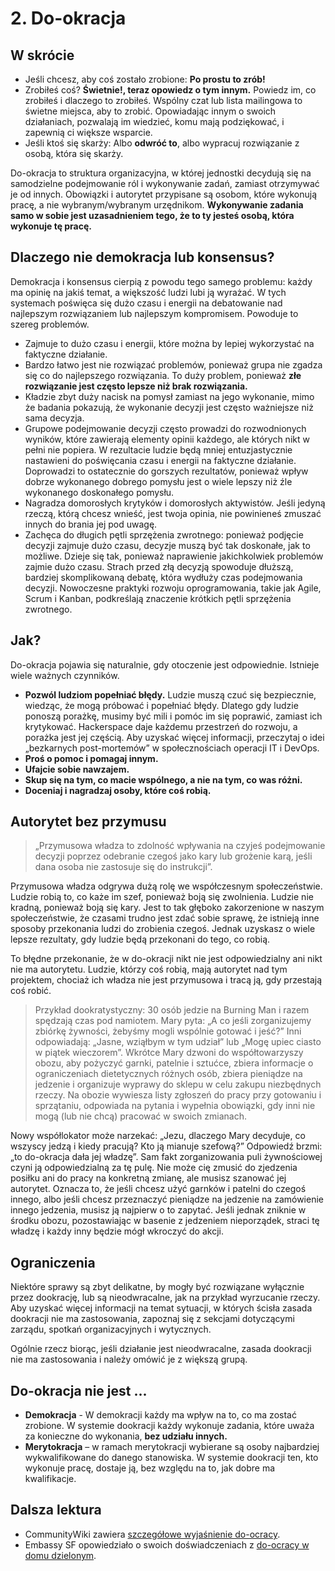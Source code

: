 # 2. Do-okracja

## W skrócie

* Jeśli chcesz, aby coś zostało zrobione: **Po prostu to zrób!**
* Zrobiłeś coś? **Świetnie!, teraz opowiedz o tym innym.** Powiedz im, co zrobiłeś i dlaczego to zrobiłeś. Wspólny czat lub lista mailingowa to świetne miejsca, aby to zrobić. Opowiadając innym o swoich działaniach, pozwalają im wiedzieć, komu mają podziękować, i zapewnią ci większe wsparcie.
* Jeśli ktoś się skarży: Albo **odwróć to**, albo wypracuj rozwiązanie z osobą, która się skarży.

Do-okracja to struktura organizacyjna, w której jednostki decydują się na samodzielne podejmowanie ról i wykonywanie zadań, zamiast otrzymywać je od innych. Obowiązki i autorytet przypisane są osobom, które wykonują pracę, a nie wybranym/wybranym urzędnikom. **Wykonywanie zadania samo w sobie jest uzasadnieniem tego, że to ty jesteś osobą, która wykonuje tę pracę.**

## Dlaczego nie demokracja lub konsensus?

Demokracja i konsensus cierpią z powodu tego samego problemu: każdy ma opinię na jakiś temat, a większość ludzi lubi ją wyrażać. W tych systemach poświęca się dużo czasu i energii na debatowanie nad najlepszym rozwiązaniem lub najlepszym kompromisem. Powoduje to szereg problemów.

* Zajmuje to dużo czasu i energii, które można by lepiej wykorzystać na faktyczne działanie.
* Bardzo łatwo jest nie rozwiązać problemów, ponieważ grupa nie zgadza się co do najlepszego rozwiązania. To duży problem, ponieważ **złe rozwiązanie jest często lepsze niż brak rozwiązania.**
* Kładzie zbyt duży nacisk na pomysł zamiast na jego wykonanie, mimo że badania pokazują, że wykonanie decyzji jest często ważniejsze niż sama decyzja.
* Grupowe podejmowanie decyzji często prowadzi do rozwodnionych wyników, które zawierają elementy opinii każdego, ale których nikt w pełni nie popiera. W rezultacie ludzie będą mniej entuzjastycznie nastawieni do poświęcania czasu i energii na faktyczne działanie. Doprowadzi to ostatecznie do gorszych rezultatów, ponieważ wpływ dobrze wykonanego dobrego pomysłu jest o wiele lepszy niż źle wykonanego doskonałego pomysłu.
* Nagradza domorosłych krytyków i domorosłych aktywistów. Jeśli jedyną rzeczą, którą chcesz wnieść, jest twoja opinia, nie powinieneś zmuszać innych do brania jej pod uwagę.
* Zachęca do długich pętli sprzężenia zwrotnego: ponieważ podjęcie decyzji zajmuje dużo czasu, decyzje muszą być tak doskonałe, jak to możliwe. Dzieje się tak, ponieważ naprawienie jakichkolwiek problemów zajmie dużo czasu. Strach przed złą decyzją spowoduje dłuższą, bardziej skomplikowaną debatę, która wydłuży czas podejmowania decyzji. Nowoczesne praktyki rozwoju oprogramowania, takie jak Agile, Scrum i Kanban, podkreślają znaczenie krótkich pętli sprzężenia zwrotnego.

## Jak?

Do-okracja pojawia się naturalnie, gdy otoczenie jest odpowiednie. Istnieje wiele ważnych czynników.

* **Pozwól ludziom popełniać błędy.** Ludzie muszą czuć się bezpiecznie, wiedząc, że mogą próbować i popełniać błędy. Dlatego gdy ludzie ponoszą porażkę, musimy być mili i pomóc im się poprawić, zamiast ich krytykować. Hackerspace daje każdemu przestrzeń do rozwoju, a porażka jest jej częścią. Aby uzyskać więcej informacji, przeczytaj o idei „bezkarnych post-mortemów” w społecznościach operacji IT i DevOps.
* **Proś o pomoc i pomagaj innym.**
* **Ufajcie sobie nawzajem.**
* **Skup się na tym, co macie wspólnego, a nie na tym, co was różni.**
* **Doceniaj i nagradzaj osoby, które coś robią.**

## Autorytet bez przymusu

> „Przymusowa władza to zdolność wpływania na czyjeś podejmowanie decyzji poprzez odebranie czegoś jako kary lub grożenie karą, jeśli dana osoba nie zastosuje się do instrukcji”.

Przymusowa władza odgrywa dużą rolę we współczesnym społeczeństwie. Ludzie robią to, co każe im szef, ponieważ boją się zwolnienia. Ludzie nie kradną, ponieważ boją się kary. Jest to tak głęboko zakorzenione w naszym społeczeństwie, że czasami trudno jest zdać sobie sprawę, że istnieją inne sposoby przekonania ludzi do zrobienia czegoś. Jednak uzyskasz o wiele lepsze rezultaty, gdy ludzie będą przekonani do tego, co robią.

To błędne przekonanie, że w do-okracji nikt nie jest odpowiedzialny ani nikt nie ma autorytetu. Ludzie, którzy coś robią, mają autorytet nad tym projektem, chociaż ich władza nie jest przymusowa i tracą ją, gdy przestają coś robić.

> Przykład dookratystyczny: 30 osób jedzie na Burning Man i razem spędzają czas pod namiotem. Mary pyta: „A co jeśli zorganizujemy zbiórkę żywności, żebyśmy mogli wspólnie gotować i jeść?” Inni odpowiadają: „Jasne, wziąłbym w tym udział” lub „Mogę upiec ciasto w piątek wieczorem”. Wkrótce Mary dzwoni do współtowarzyszy obozu, aby pożyczyć garnki, patelnie i sztućce, zbiera informacje o ograniczeniach dietetycznych różnych osób, zbiera pieniądze na jedzenie i organizuje wyprawy do sklepu w celu zakupu niezbędnych rzeczy. Na obozie wywiesza listy zgłoszeń do pracy przy gotowaniu i sprzątaniu, odpowiada na pytania i wypełnia obowiązki, gdy inni nie mogą (lub nie chcą) pracować w swoich zmianach.

Nowy współlokator może narzekać: „Jezu, dlaczego Mary decyduje, co wszyscy jedzą i kiedy pracują? Kto ją mianuje szefową?” Odpowiedź brzmi: „to do-okracja dała jej władzę”. Sam fakt zorganizowania puli żywnościowej czyni ją odpowiedzialną za tę pulę. Nie może cię zmusić do zjedzenia posiłku ani do pracy na konkretną zmianę, ale musisz szanować jej autorytet. Oznacza to, że jeśli chcesz użyć garnków i patelni do czegoś innego, albo jeśli chcesz przeznaczyć pieniądze na jedzenie na zamówienie innego jedzenia, musisz ją najpierw o to zapytać. Jeśli jednak zniknie w środku obozu, pozostawiając w basenie z jedzeniem nieporządek, straci tę władzę i każdy inny będzie mógł wkroczyć do akcji.

## Ograniczenia

Niektóre sprawy są zbyt delikatne, by mogły być rozwiązane wyłącznie przez dookrację, lub są nieodwracalne, jak na przykład wyrzucanie rzeczy. Aby uzyskać więcej informacji na temat sytuacji, w których ścisła zasada dookracji nie ma zastosowania, zapoznaj się z sekcjami dotyczącymi zarządu, spotkań organizacyjnych i wytycznych.

Ogólnie rzecz biorąc, jeśli działanie jest nieodwracalne, zasada dookracji nie ma zastosowania i należy omówić je z większą grupą.

## Do-okracja nie jest ...

* **Demokracja** - W demokracji każdy ma wpływ na to, co ma zostać zrobione. W systemie dookracji każdy wykonuje zadania, które uważa za konieczne do wykonania, **bez udziału innych.**
* **Merytokracja** – w ramach merytokracji wybierane są osoby najbardziej wykwalifikowane do danego stanowiska. W systemie dookracji ten, kto wykonuje pracę, dostaje ją, bez względu na to, jak dobre ma kwalifikacje.

## Dalsza lektura

* CommunityWiki zawiera [szczegółowe wyjaśnienie do-ocracy](http://www.communitywiki.org/en/DoOcracy).
* Embassy SF opowiedziało o swoich doświadczeniach z [do-ocracy w domu dzielonym](https://medium.com/embassy-network/an-evolving-doocracy-3a6123f9b170).